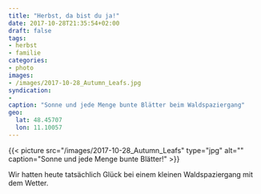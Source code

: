 ```yaml
---
title: "Herbst, da bist du ja!"
date: 2017-10-28T21:35:54+02:00
draft: false
tags:
- herbst
- familie
categories:
- photo
images:
- /images/2017-10-28_Autumn_Leafs.jpg
syndication:
-
caption: "Sonne und jede Menge bunte Blätter beim Waldspaziergang"
geo:
  lat: 48.45707
  lon: 11.10057
---
```


{{< picture src="/images/2017-10-28_Autumn_Leafs" type="jpg" alt="" caption="Sonne und jede Menge bunte Blätter!" >}}

<!--more-->

Wir hatten heute tatsächlich Glück bei einem kleinen Waldspaziergang mit dem Wetter.
